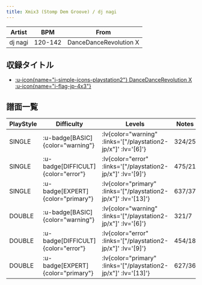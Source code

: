 ```yaml
---
title: Xmix3 (Stomp Dem Groove) / dj nagi
---
```


|Artist|BPM|From|
|------|---|----|
|dj nagi|120-142|DanceDanceRevolution X|

## 収録タイトル

- [ :u-icon{name="i-simple-icons-playstation2"} DanceDanceRevolution X :u-icon{name="i-flag-jp-4x3"} ](/playstation2-jp/x)

## 譜面一覧

|PlayStyle|Difficulty|Levels|Notes|Movie|
|---------|----------|------|-----|-----|
|SINGLE| :u-badge[BASIC]{color="warning"} | :lv{color="warning" :links='["/playstation2-jp/x"]' :lv='[6]'} |324/25||
|SINGLE| :u-badge[DIFFICULT]{color="error"} | :lv{color="error" :links='["/playstation2-jp/x"]' :lv='[9]'} |475/21||
|SINGLE| :u-badge[EXPERT]{color="primary"} | :lv{color="primary" :links='["/playstation2-jp/x"]' :lv='[13]'} |637/37||
|DOUBLE| :u-badge[BASIC]{color="warning"} | :lv{color="warning" :links='["/playstation2-jp/x"]' :lv='[6]'} |321/7||
|DOUBLE| :u-badge[DIFFICULT]{color="error"} | :lv{color="error" :links='["/playstation2-jp/x"]' :lv='[9]'} |454/18||
|DOUBLE| :u-badge[EXPERT]{color="primary"} | :lv{color="primary" :links='["/playstation2-jp/x"]' :lv='[13]'} |627/36||
